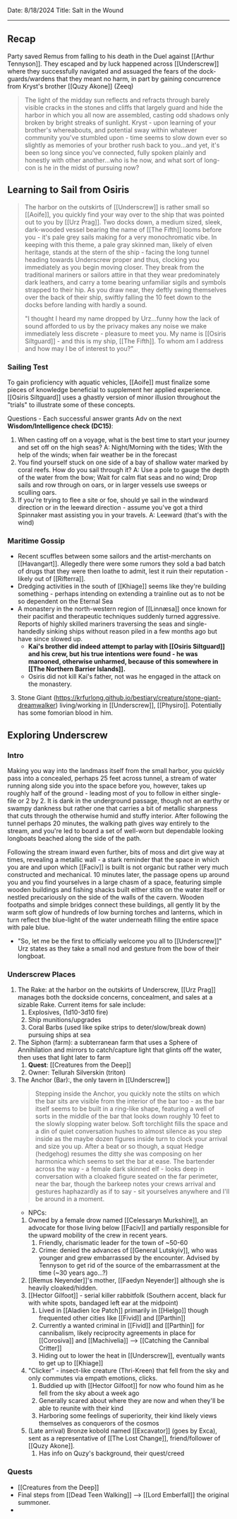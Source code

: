 Date: 8/18/2024
Title: Salt in the Wound
<hr>

## Recap
Party saved Remus from falling to his death in the Duel against [[Arthur Tennyson]]. They escaped and by luck happened across [[Underscrew]] where they successfully navigated and assuaged the fears of the dock-guards/wardens that they meant no harm, in part by gaining concurrence from Kryst's brother [[Quzy Akone]] (Zeeq)

> The light of the midday sun reflects and refracts through barely visible cracks in the stones and cliffs that largely guard and hide the harbor in which you all now are assembled, casting odd shadows only broken by bright streaks of sunlight. Kryst - upon learning of your brother's whereabouts, and potential sway within whatever community you've stumbled upon - time seems to slow down ever so slightly as memories of your brother rush back to you...and yet, it's been so long since you've connected, fully spoken plainly and honestly with other another...who is he now, and what sort of long-con is he in the midst of pursuing now?
## Learning to Sail from Osiris
> The harbor on the outskirts of [[Underscrew]] is rather small so [[Aoife]], you quickly find your way over to the ship that was pointed out to you by [[Urz Prag]]. Two docks down, a medium sized, sleek, dark-wooded vessel bearing the name of [[The Fifth]] looms before you - it's pale grey sails making for a very monochromatic vibe. In keeping with this theme, a pale gray skinned man, likely of elven heritage, stands at the stern of the ship - facing the long tunnel heading towards Underscrew proper and thus, clocking you immediately as you begin moving closer. They break from the traditional mariners or sailors attire in that they wear predominately dark leathers, and carry a tome bearing unfamiliar sigils and symbols strapped to their hip. As you draw near, they deftly swing themselves over the back of their ship, swiftly falling the 10 feet down to the docks before landing with hardly a sound. 
> 
>"I thought I heard my name dropped by Urz...funny how the lack of sound afforded to us by the privacy makes any noise we make immediately less discrete -  pleasure to meet you. My name is [[Osiris Siltguard]] - and this is my ship, [[The Fifth]]. To whom am I address and how may I be of interest to you?"
### Sailing Test
To gain proficiency with aquatic vehicles, [[Aoife]] must finalize some pieces of knowledge beneficial to supplement her applied experience. [[Osiris Siltguard]] uses a ghastly version of minor illusion throughout the "trials" to illustrate some of these concepts.

Questions - Each successful answer grants Adv on the next **Wisdom/Intelligence check (DC15)**:
1. When casting off on a voyage, what is the best time to start your journey and set off on the high seas? 
   A: Night/Morning with the tides; With the help of the winds; when fair weather be in the forecast
2. You find yourself stuck on one side of a bay of shallow water marked by coral reefs. How do you sail through it?
   A: Use a pole to gauge the depth of the water from the bow; Wait for calm flat seas and no wind; Drop sails and row through on oars, or in larger vessels use sweeps or sculling oars.
3. If you're trying to flee a site or foe, should ye sail in the windward direction or in the leeward direction - assume you've got a third Spinnaker mast assisting you in your travels.
   A: Leeward (that's with the wind)
### Maritime Gossip
- Recent scuffles between some sailors and the artist-merchants on [[Havangart]]. Allegedly there were some rumors they sold a bad batch of drugs that they were then loathe to admit, lest it ruin their reputation - likely out of [[Rifterra]].
- Dredging activities in the south of [[Khiage]] seems like they're building something - perhaps intending on extending a trainline out as to not be so dependent on the Eternal Sea
- A monastery in the north-western region of [[Linnæsa]] once known for their pacifist and therapeutic techniques suddenly turned aggressive. Reports of highly skilled mariners traversing the seas and single-handedly sinking ships without reason piled in a few months ago but have since slowed up.
	- **Kai's brother did indeed attempt to parlay with [[Osiris Siltguard]] and his crew, but his true intentions were found - he was marooned, otherwise unharmed, because of this somewhere in [[The Northern Barrier Islands]].**
	- Osiris did not kill Kai's father, not was he engaged in the attack on the monastery. 
3. Stone Giant (https://krfurlong.github.io/bestiary/creature/stone-giant-dreamwalker) living/working in [[Underscrew]], [[Physiro]]. Potentially has some fomorian blood in him.
## Exploring Underscrew
### Intro
Making you way into the landmass itself from the small harbor, you quickly pass into a concealed, perhaps 25 feet across tunnel, a stream of water running along side you into the space before you, however, takes up roughly half of the ground - leading most of you to follow in either single-file or 2 by 2. It is dank in the underground passage, though not an earthy or swampy dankness but rather one that carries a bit of metallic sharpness that cuts through the otherwise humid and stuffy interior. After following the tunnel perhaps 20 minutes, the walking path  gives way entirely to the stream, and you're led to board a set of well-worn but dependable looking longboats beached along the side of the path. 

Following the stream inward even further, bits of moss and dirt give way at times, revealing a metallic wall - a stark reminder that the space in which you are and upon which [[Faciv]] is built is not organic but rather very much constructed and mechanical. 10 minutes later, the passage opens up around you and you find yourselves in a large chasm of a space, featuring simple wooden buildings and fishing shacks built either stilts on the water itself or nestled precariously on the side of the walls of the cavern. Wooden footpaths and simple bridges connect these buildings, all gently lit by the warm soft glow of hundreds of low burning torches and lanterns, which in turn reflect the blue-light of the water underneath filling the entire space with pale blue. 
- "So, let me be the first to officially welcome you all to [[Underscrew]]" Urz states as they take a small nod and gesture from the bow of their longboat.
### Underscrew Places
1. The Rake: at the harbor on the outskirts of Underscrew, [[Urz Prag]] manages both the dockside concerns, concealment, and sales at a sizable Rake. Current items for sale include:
	1. Explosives, (1d10-3d10 fire)
	2. Ship munitions/upgrades
	3. Coral Barbs (used like spike strips to deter/slow/break down) pursuing ships at sea
2. The Siphon (farm): a subterranean farm that uses a Sphere of Annihilation and mirrors to catch/capture light that glints off the water, then uses that light later to farm
	1. **Quest**: [[Creatures from the Deep]] 
	2. Owner: Tellurah Silverskin (triton)
3. The Anchor (Bar):, the only tavern in [[Underscrew]]
   > Stepping inside the Anchor, you quickly note the stilts on which the bar sits are visible from the interior of the bar too - as the bar itself seems to be built in a ring-like shape, featuring a well of sorts in the middle of the bar that looks down roughly 10 feet to the slowly slopping water below. Soft torchlight fills the space and a din of quiet conversation hushes to almost silence as you step inside as the maybe dozen figures inside turn to clock your arrival and size you up. After a beat or so though, a squat Hedge (hedgehog) resumes the ditty she was composing on her harmonica which seems to set the bar at ease. The bartender across the way - a female dark skinned elf - looks deep in conversation with a cloaked figure seated on the far perimeter, near the bar, though the barkeep notes your crews arrival and gestures haphazardly as if to say - sit yourselves anywhere and I'll be around in a moment.
   - NPCs: 
	1. Owned by a female drow named [[Celessaryn Murkshire]], an advocate for those living below [[Faciv]] and partially responsible for the upward mobility of the crew in recent years.
		1. Friendly, charismatic leader for the town of ~50-60
		2. Crime: denied the advances of [[General Lutskyiv]], who was younger and grew embarrassed by the encounter. Advised by Tennyson to get rid of the source of the embarrassment at the time (~30 years ago...?)
	2. [[Remus Neyender]]'s mother, [[Faedyn Neyender]] although she is heavily cloaked/hidden.
	3. [[Hector Gilfoot]] - serial killer rabbitfolk (Southern accent, black fur with white spots, bandaged left ear at the midpoint)
		1. Lived in [[Aladien Ice Patch]] primarily in [[Hielgo]] though frequented other cities like [[Fivid]] and [[Parthin]]
		2. Currently a wanted criminal in [[Fivid]] and [[Parthin]] for cannibalism, likely reciprocity agreements in place for [[Corosiva]] and [[Machivelia]] --> [[Catching the Cannibal Critter]]
		3. Hiding out to lower the heat in [[Underscrew]], eventually wants to get up to [[Khiage]]
	4. "Clicker" - insect-like creature (Thri-Kreen) that fell from the sky and only commutes via empath emotions, clicks.
		1. Buddied up with [[Hector Gilfoot]] for now who found him as he fell from the sky about a week ago
		2. Generally scared about where they are now and when they'll be able to reunite with their kind
		3. Harboring some feelings of superiority, their kind likely views themselves as conquerors of the cosmos
	5. (Late arrival) Bronze kobold named [[Excavator]] (goes by Exca), sent as a representative of [[The Lost Change]], friend/follower of [[Quzy Akone]].
		1. Has info on Quzy's background, their quest/creed

### Quests
- [[Creatures from the Deep]]
- Final steps from [[Dead Teen Walking]] --> [[Lord Emberfall]] the original summoner.
- 